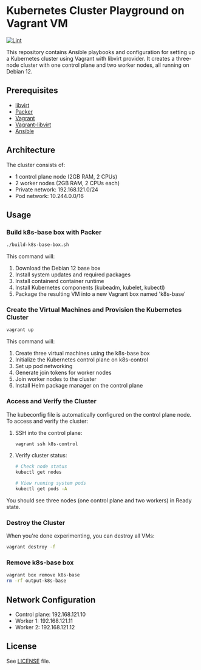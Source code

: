 # Kubernetes Cluster Playground on Vagrant VM

[![Lint](https://github.com/HackingGate/kubernetes-vagrant-playground/actions/workflows/lint.yml/badge.svg)](https://github.com/HackingGate/kubernetes-vagrant-playground/actions/workflows/lint.yml)

This repository contains Ansible playbooks and configuration for setting up a Kubernetes cluster using Vagrant with libvirt provider. It creates a three-node cluster with one control plane and two worker nodes, all running on Debian 12.

## Prerequisites

- [libvirt](https://documentation.ubuntu.com/server/how-to/virtualisation/libvirt/index.html)
- [Packer](https://developer.hashicorp.com/packer/tutorials/docker-get-started/get-started-install-cli)
- [Vagrant](https://developer.hashicorp.com/vagrant/install)
- [Vagrant-libvirt](https://vagrant-libvirt.github.io/vagrant-libvirt/)
- [Ansible](https://docs.ansible.com/ansible/latest/installation_guide/)

## Architecture

The cluster consists of:

- 1 control plane node (2GB RAM, 2 CPUs)
- 2 worker nodes (2GB RAM, 2 CPUs each)
- Private network: 192.168.121.0/24
- Pod network: 10.244.0.0/16

## Usage

### Build k8s-base box with Packer

```bash
./build-k8s-base-box.sh
```

This command will:

1. Download the Debian 12 base box
2. Install system updates and required packages
3. Install containerd container runtime
4. Install Kubernetes components (kubeadm, kubelet, kubectl)
5. Package the resulting VM into a new Vagrant box named 'k8s-base'

### Create the Virtual Machines and Provision the Kubernetes Cluster

```bash
vagrant up
```

This command will:

1. Create three virtual machines using the k8s-base box
2. Initialize the Kubernetes control plane on k8s-control
3. Set up pod networking
4. Generate join tokens for worker nodes
5. Join worker nodes to the cluster
6. Install Helm package manager on the control plane

### Access and Verify the Cluster

The kubeconfig file is automatically configured on the control plane node. To access and verify the cluster:

1. SSH into the control plane:

   ```bash
   vagrant ssh k8s-control
   ```

2. Verify cluster status:

   ```bash
   # Check node status
   kubectl get nodes

   # View running system pods
   kubectl get pods -A
   ```

You should see three nodes (one control plane and two workers) in Ready state.

### Destroy the Cluster

When you're done experimenting, you can destroy all VMs:

```bash
vagrant destroy -f
```

### Remove k8s-base box

```bash
vagrant box remove k8s-base
rm -rf output-k8s-base
```

## Network Configuration

- Control plane: 192.168.121.10
- Worker 1: 192.168.121.11
- Worker 2: 192.168.121.12

## License

See [LICENSE](LICENSE) file.

